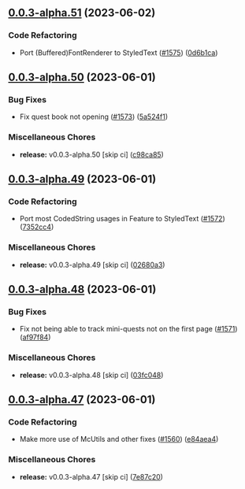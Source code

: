 ## [0.0.3-alpha.51](https://github.com/Wynntils/Artemis/compare/v0.0.3-alpha.50...v0.0.3-alpha.51) (2023-06-02)


### Code Refactoring

* Port (Buffered)FontRenderer to StyledText ([#1575](https://github.com/Wynntils/Artemis/issues/1575)) ([0d6b1ca](https://github.com/Wynntils/Artemis/commit/0d6b1ca12b2310308cd16315f3dd266bac5f8161))

## [0.0.3-alpha.50](https://github.com/Wynntils/Artemis/compare/v0.0.3-alpha.49...v0.0.3-alpha.50) (2023-06-01)


### Bug Fixes

* Fix quest book not opening ([#1573](https://github.com/Wynntils/Artemis/issues/1573)) ([5a524f1](https://github.com/Wynntils/Artemis/commit/5a524f1946770ca48dcf6de01f6e2fc86171c58d))


### Miscellaneous Chores

* **release:** v0.0.3-alpha.50 [skip ci] ([c98ca85](https://github.com/Wynntils/Artemis/commit/c98ca85f6b89d5da74910fd23c95fda75c6cb544))

## [0.0.3-alpha.49](https://github.com/Wynntils/Artemis/compare/v0.0.3-alpha.48...v0.0.3-alpha.49) (2023-06-01)


### Code Refactoring

* Port most CodedString usages in Feature to StyledText ([#1572](https://github.com/Wynntils/Artemis/issues/1572)) ([7352cc4](https://github.com/Wynntils/Artemis/commit/7352cc45db8dc4fd399d4ac4068b8ac41b26a3e8))


### Miscellaneous Chores

* **release:** v0.0.3-alpha.49 [skip ci] ([02680a3](https://github.com/Wynntils/Artemis/commit/02680a3a355911d1cbcba7c4448711ebfc18b272))

## [0.0.3-alpha.48](https://github.com/Wynntils/Artemis/compare/v0.0.3-alpha.47...v0.0.3-alpha.48) (2023-06-01)


### Bug Fixes

* Fix not being able to track mini-quests not on the first page ([#1571](https://github.com/Wynntils/Artemis/issues/1571)) ([af97f84](https://github.com/Wynntils/Artemis/commit/af97f8479512c70efa8b5ed725f6a5b4e3fb47bd))


### Miscellaneous Chores

* **release:** v0.0.3-alpha.48 [skip ci] ([03fc048](https://github.com/Wynntils/Artemis/commit/03fc0480cb24608ae15ad3590cfbe337dc6c818b))

## [0.0.3-alpha.47](https://github.com/Wynntils/Artemis/compare/v0.0.3-alpha.46...v0.0.3-alpha.47) (2023-06-01)


### Code Refactoring

* Make more use of McUtils and other fixes ([#1560](https://github.com/Wynntils/Artemis/issues/1560)) ([e84aea4](https://github.com/Wynntils/Artemis/commit/e84aea40cf32888ca7f613f31e9ade9f4281a652))


### Miscellaneous Chores

* **release:** v0.0.3-alpha.47 [skip ci] ([7e87c20](https://github.com/Wynntils/Artemis/commit/7e87c20602a866189b41dac9ce5d063d80e29c9a))

